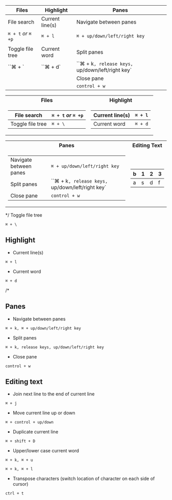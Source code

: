 

| **Files** | **Highlight**|**Panes**|
|----------------|---------------|----------------|
| File search |Current line(s)|Navigate between panes |
|`⌘ + t` *or* `⌘ +p`|`⌘ + l`|`⌘ + up/down/left/right key`|
||||
| Toggle file tree |Current word|Split panes|
| ``⌘ + \` |``⌘ + d`|``⌘ + k`, release keys, `up/down/left/right key`|
|||Close pane|
|||`control + w`|

<table>
<tr><th>Files</th><th>Highlight</th></tr>
<tr><td>

|File search| `⌘ + t` *or* `⌘ +p` |
|--|--|
|Toggle file tree |`⌘ + \` |


</td><td>

|Current line(s)|`⌘ + l`|
|--|--|
|Current word|`⌘ + d`|

</td></tr> </table>

<table>
<tr><th>Panes</th><th>Editing Text</th></tr>
<tr><td>


|||
|--|--|
|Navigate between panes|`⌘ + up/down/left/right key`|
|Split panes|``⌘ + k`, release keys, `up/down/left/right key`|
|Close pane|`control + w`|

</td><td>

|b|1|2|3|
|--|--|--|--|
|a|s|d|f|

</td></tr> </table>

*/
Toggle file tree
```
⌘ + \
```

## Highlight

* Current line(s)
```
⌘ + l
```

* Current word
```
⌘ + d
```
/*

## Panes

* Navigate between panes
```
⌘ + k, ⌘ + up/down/left/right key
```

* Split panes
```
⌘ + k, release keys, up/down/left/right key
```

* Close pane
```
control + w
```

## Editing text

* Join next line to the end of current line
```
⌘ + j
```

* Move current line up or down
```
⌘ + control + up/down
```

* Duplicate current line
```
⌘ + shift + D
```

* Upper/lower case current word
```
⌘ + k, ⌘ + u

⌘ + k, ⌘ + l
```

* Transpose characters (switch location of character on each side of cursor)
```
ctrl + t
```
